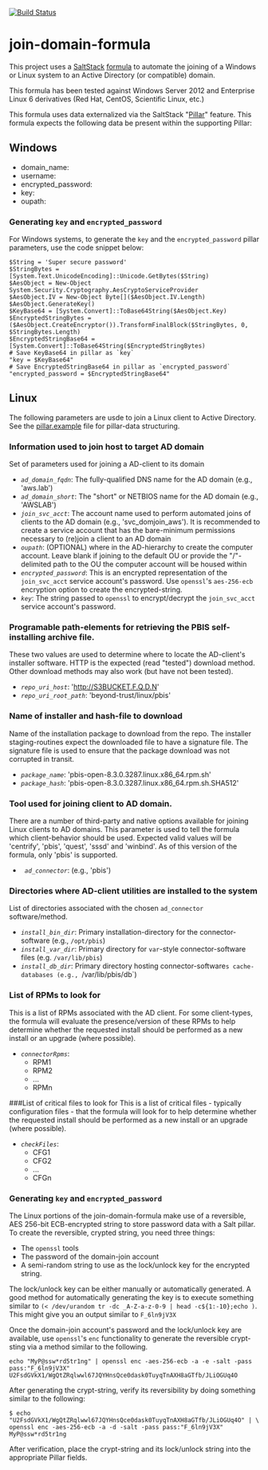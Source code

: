 [![Build Status](https://travis-ci.org/plus3it/join-domain-formula.svg?branch=master)](https://travis-ci.org/plus3it/join-domain-formula)


# join-domain-formula
This project uses a [SaltStack](http://saltstack.com/community/) [formula](https://docs.saltstack.com/en/latest/topics/development/conventions/formulas.html) to automate the joining of a Windows or Linux system to an Active Directory (or compatible) domain.

This formula has been tested against Windows Server 2012 and Enterprise Linux 6 derivatives (Red Hat, CentOS, Scientific Linux, etc.)

This formula uses data externalized via the SaltStack "[Pillar](https://docs.saltstack.com/en/latest/topics/pillar/)" feature. This formula expects the following data be present within the supporting Pillar:


## Windows
- domain_name:
- username:
- encrypted_password:
- key:
- oupath:


### Generating `key` and `encrypted_password`
For Windows systems, to generate the `key` and the `encrypted_password` pillar parameters, use the code snippet below:
```
$String = 'Super secure password'
$StringBytes = [System.Text.UnicodeEncoding]::Unicode.GetBytes($String)
$AesObject = New-Object System.Security.Cryptography.AesCryptoServiceProvider
$AesObject.IV = New-Object Byte[]($AesObject.IV.Length)
$AesObject.GenerateKey()
$KeyBase64 = [System.Convert]::ToBase64String($AesObject.Key)
$EncryptedStringBytes = ($AesObject.CreateEncryptor()).TransformFinalBlock($StringBytes, 0, $StringBytes.Length)
$EncryptedStringBase64 = [System.Convert]::ToBase64String($EncryptedStringBytes)
# Save KeyBase64 in pillar as `key`
"key = $KeyBase64"
# Save EncryptedStringBase64 in pillar as `encrypted_password`
"encrypted_password = $EncryptedStringBase64"
```


## Linux
The following parameters are usde to join a Linux client to Active Directory. See the [pillar.example](pillar.example) file for pillar-data structuring.

### Information used to join host to target AD domain
Set of parameters used for joining a AD-client to its domain
- *`ad_domain_fqdn`*: The fully-qualified DNS name for the AD domain (e.g., 'aws.lab')
- *`ad_domain_short`*: The "short" or NETBIOS name for the AD domain (e.g., 'AWSLAB')
- *`join_svc_acct`*: The account name used to perform automated joins of clients to the AD domain (e.g., 'svc_domjoin_aws'). It is recommended to create a service account that has the bare-minimum permissions necessary to (re)join a client to an AD domain
- *`oupath`*: (OPTIONAL) where in the AD-hierarchy to create the computer account. Leave blank if joining to the default OU or provide the "/"-delimited path to the OU the computer account will be housed within
- *`encrypted_password`*: This is an encrypted representation of the `join_svc_acct` service account's password. Use `openssl`'s `aes-256-ecb` encryption option to create the encrypted-string.
- *`key`*: The string passed to `openssl` to encrypt/decrypt the `join_svc_acct` service account's password.

### Programable path-elements for retrieving the PBIS self-installing archive file.
These two values are used to determine where to locate the AD-client's installer software. HTTP is the expected (read "tested") download method. Other download methods may also work (but have not been tested).
- *`repo_uri_host`*: 'http://S3BUCKET.F.Q.D.N'
- *`repo_uri_root_path`*: 'beyond-trust/linux/pbis'
  
### Name of installer and hash-file to download
Name of the installation package to download from the repo. The installer staging-routines expect the downloaded file to have a signature file. The signature file is used to ensure that the package download was not corrupted in transit.
- *`package_name`*: 'pbis-open-8.3.0.3287.linux.x86_64.rpm.sh'
- *`package_hash`*: 'pbis-open-8.3.0.3287.linux.x86_64.rpm.sh.SHA512'
  
### Tool used for joining client to AD domain.
There are a number of third-party and native options available for joining Linux clients to AD domains. This parameter is used to tell the formula which client-behavior should be used. Expected valid values will be 'centrify', 'pbis', 'quest', 'sssd' and 'winbind'. As of this version of the formula, only 'pbis' is supported.
- *` ad_connector`*: (e.g., 'pbis')
  
### Directories where AD-client utilities are installed to the system
List of directories associated with the chosen `ad_connector` software/method.
- *`install_bin_dir`*: Primary installation-directory for the connector-software (e.g., `/opt/pbis`)
- *`install_var_dir`*: Primary directory for `var`-style connector-software files (e.g. `/var/lib/pbis`)
- *`install_db_dir`*: Primary directory hosting connector-software`s cache-databases (e.g., `/var/lib/pbis/db`)
  
### List of RPMs to look for
This is a list of RPMs associated with the AD client. For some client-types, the formula will evaluate the presence/version of these RPMs to help determine whether the requested install should be performed as a new install or an upgrade (where possible).
- *`connectorRpms`*:
  - RPM1
  - RPM2
  - ...
  - RPMn

###List of critical files to look for
This is a list of critical files - typically configuration files - that the formula will look for to help determine whether the requested install should be performed as a new install or an upgrade (where possible).
- *`checkFiles`*:
  - CFG1
  - CFG2
  - ...
  - CFGn

### Generating `key` and `encrypted_password`

The Linux portions of the join-domain-formula make use of a reversible, AES 256-bit ECB-encrypted string to store password data with a Salt pillar. To create the reversible, crypted string, you need three things:

* The `openssl` tools
* The password of the domain-join account
* A semi-random string to use as the lock/unlock key for the encrypted string.

The lock/unlock key can be either manually or automatically generated. A good method for automatically generating the key is to execute something similar to `(< /dev/urandom tr -dc _A-Z-a-z-0-9 | head -c${1:-10};echo )`. This might give you an output similar to `F_6ln9jV3X`

Once the domain-join account's password and the lock/unlock key are available, use `openssl`'s `enc` functionality to generate the reversible crypt-sting via a method similar to the following.

~~~
echo "MyP@ssw*rd5tr1ng" | openssl enc -aes-256-ecb -a -e -salt -pass pass:"F_6ln9jV3X"
U2FsdGVkX1/WgQtZRqlwwl67JQYHnsQce0dask0TuyqTnAXH8aGTfb/JLiOGUq4O
~~~

After generating the crypt-string, verify its reversibility by doing something similar to the following:

~~~
$ echo "U2FsdGVkX1/WgQtZRqlwwl67JQYHnsQce0dask0TuyqTnAXH8aGTfb/JLiOGUq4O" | \
openssl enc -aes-256-ecb -a -d -salt -pass pass:"F_6ln9jV3X"
MyP@ssw*rd5tr1ng
~~~

After verification, place the crypt-string and its lock/unlock string into the appropriate Pillar fields.
